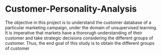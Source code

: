 # Customer-Personality-Analysis
The objective in this project is to understand the customer database of a particular marketing campaign, under the domain of unsupervised learning. It is imperative that markets have a thororugh understanding of their customer and take strategic decisions considering the different groups of customer. Thus, the end goal of this study is to obtain the different groups of customer
